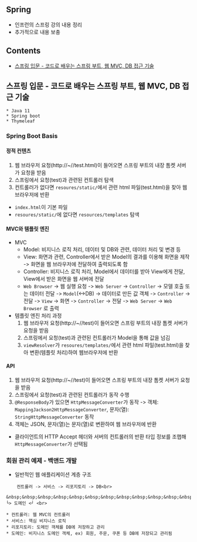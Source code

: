 ## Spring 
* 인프런의 스프링 강의 내용 정리
* 추가적으로 내용 보충

## Contents
- [스프링 입문 - 코드로 배우는 스프링 부트, 웹 MVC, DB 접근 기술](#스프링-입문---코드로-배우는-스프링-부트-웹-mvc-db-접근-기술)

## 스프링 입문 - 코드로 배우는 스프링 부트, 웹 MVC, DB 접근 기술
```
* Java 11
* Spring boot
* Thymeleaf
```
### Spring Boot Basis
#### 정적 컨텐츠
1. 웹 브라우저 요청(http://~//test.html)이 들어오면 스프링 부트의 내장 톰켓 서버가 요청을 받음 
2. 스프링에서 요청(test)과 관련된 컨트롤러 탐색
3. 컨트롤러가 없다면 `resoures/static/`에서 관련 html 파일(test.html)을 찾아 웹브라우저에 반환
* `index.html`이 기본 파일
* `resoures/static/`에 없다면 `resources/templates` 탐색
#### MVC와 템플릿 엔진
* MVC
  * Model: 비지니스 로직 처리, 데이터 및 DB와 관련, 데이터 처리 및 변경 등
  * View: 화면과 관련, Controller에서 받은 Model의 결과를 이용해 화면을 제작 -> 화면을 웹 브라우저에 전달하여 출력되도록 함
  * Controller: 비지니스 로직 처리, Model에서 데이터를 받아 View에게 전달, View에서 받은 화면을 웹 서버에 전달
  * `Web Browser` -> 웹 실행 요청 -> `Web Server` -> `Controller` -> 모델 호출 또는 데이터 전달 -> `Model`(<->DB) -> 데이터로 만든 값 객체 -> `Controller` -> 전달 -> `View` -> 화면 -> `Controller` -> 전달 -> `Web Server` -> `Web Browser` 로 출력
* 템플릿 엔진 처리 과정
  1. 웹 브라우저 요청(http://~//test)이 들어오면 스프링 부트의 내장 톰켓 서버가 요청을 받음 
  2. 스프링에서 요청(test)과 관련된 컨트롤러가 Model을 통해 값을 넘김
  3. `viewResolver`가 `resoures/templates/`에서 관련 html 파일(test.html)을 찾아 변환(템플릿 처리)하여 웹브라우저에 반환
#### API
  1. 웹 브라우저 요청(http://~//test)이 들어오면 스프링 부트의 내장 톰켓 서버가 요청을 받음 
  2. 스프링에서 요청(test)과 관련된 컨트롤러가 동작 수행
  3. `@ResponseBody`가 있으면 `HttpMessageConverter`가 동작 -> 객체: `MappingJackson2HttpMessageConverter`, 문자(열): `StringHttpMessageConverter` 동작
  4. 객체는 JSON, 문자(열)는 문자(열)로 변환하여 웹 브라우저에 반환
  * 클라이언트의 HTTP Accept 헤더와 서버의 컨트롤러의 반환 타입 정보를 조햅해 `HttpMessageConverter`가 선택됨
### 회원 관리 예제 - 백앤드 개발
  * 일반적인 웹 애플리케이션 계층 구조<br>
```
    컨트롤러 -> 서비스 -> 리포지토리 -> DB<br>
    &nbsp;&nbsp;&nbsp;&nbsp;&nbsp;&nbsp;&nbsp;&nbsp;&nbsp;&nbsp;&nbsp;&nbsp;&nbsp;&nbsp;└>  └> 도메인 <┘ <br>
```
    * 컨트롤러: 웹 MVC의 컨트롤러
    * 서비스: 핵심 비지니스 로직
    * 리포지토리: 도메인 객체를 DB에 저장하고 관리
    * 도메인: 비지니스 도메인 객체, ex) 회원, 주문, 쿠폰 등 DB에 저장되고 관리됨
